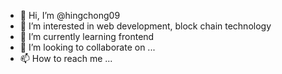 - 👋 Hi, I’m @hingchong09
- 👀 I’m interested in web development, block chain technology 
- 🌱 I’m currently learning frontend
- 💞️ I’m looking to collaborate on ...
- 📫 How to reach me ...

<!---
hingchong09/hingchong09 is a ✨ special ✨ repository because its `README.md` (this file) appears on your GitHub profile.
You can click the Preview link to take a look at your changes.
--->
